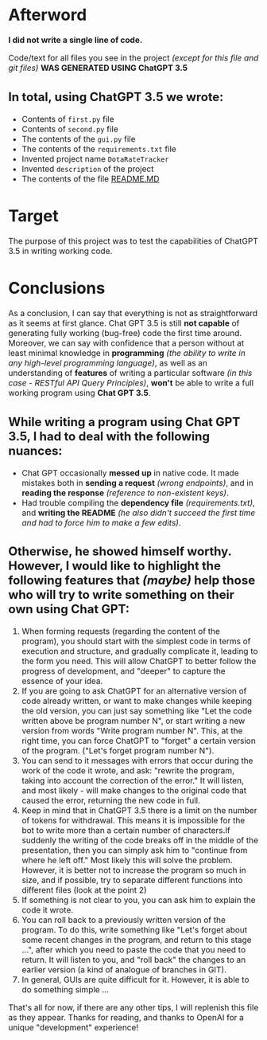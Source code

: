 <span style='font-size: 16px;'>

# Afterword

**I did not write a single line of code.**

Code/text for all files you see in the project *(except for this file and git files)* **WAS GENERATED USING ChatGPT 3.5**


## In total, using **ChatGPT 3.5** we wrote:
- Contents of `first.py` file
- Contents of `second.py` file
- The contents of the `gui.py` file
- The contents of the `requirements.txt` file
- Invented project name `DotaRateTracker`
- Invented `description` of the project
- The contents of the file [README.MD](./README.md)
# Target
The purpose of this project was to test the capabilities of ChatGPT 3.5 in writing working code.

# Conclusions
As a conclusion, I can say that everything is not as straightforward as it seems at first glance.
Chat GPT 3.5 is still **not capable** of generating fully working (bug-free) code the first time around. Moreover, we can say with confidence that a person without at least minimal knowledge in **programming** *(the ability to write in any high-level programming language)*, as well as an understanding of **features** of writing a particular software *(in this case - RESTful API Query Principles)*, **won't** be able to write a full working program using **Chat GPT 3.5**.

## While writing a program using **Chat GPT 3.5**, I had to deal with the following nuances:
- Chat GPT occasionally **messed up** in native code. It made mistakes both in **sending a request** *(wrong endpoints)*, and in **reading the response** *(reference to non-existent keys)*.
- Had trouble compiling the **dependency file** *(requirements.txt)*, and **writing the README** *(he also didn't succeed the first time and had to force him to make a few edits)*.

## Otherwise, he showed himself worthy. However, I would like to highlight the following features that *(maybe)* help those who will try to write something on their own using Chat GPT:
1) When forming requests (regarding the content of the program), you should start with the simplest code in terms of execution and structure, and gradually complicate it, leading to the form you need. This will allow ChatGPT to better follow the progress of development, and "deeper" to capture the essence of your idea.
2) If you are going to ask ChatGPT for an alternative version of code already written, or want to make changes while keeping the old version, you can just say something like "Let the code written above be program number N", or start writing a new version from words "Write program number N". This, at the right time, you can force ChatGPT to "forget" a certain version of the program. ("Let's forget program number N").
3) You can send to it messages with errors that occur during the work of the code it wrote, and ask: "rewrite the program, taking into account the correction of the error." It will listen, and most likely - will make changes to the original code that caused the error, returning the new code in full.
4) Keep in mind that in ChatGPT 3.5 there is a limit on the number of tokens for withdrawal. This means it is impossible for the bot to write more than a certain number of characters.If suddenly the writing of the code breaks off in the middle of the presentation, then you can simply ask him to "continue from where he left off." Most likely this will solve the problem. However, it is better not to increase the program so much in size, and if possible, try to separate different functions into different files (look at the point 2)
5) If something is not clear to you, you can ask him to explain the code it wrote.
6) You can roll back to a previously written version of the program. To do this, write something like "Let's forget about some recent changes in the program, and return to this stage ...", after which you need to paste the code that you need to return. It will listen to you, and "roll back" the changes to an earlier version (a kind of analogue of branches in GIT).
7) In general, GUIs are quite difficult for it. However, it is able to do something simple ...

That's all for now, if there are any other tips, I will replenish this file as they appear.
Thanks for reading, and thanks to OpenAI for a unique "development" experience!

</span>